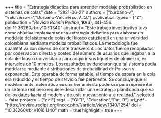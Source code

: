 +++
title = "Estrategia didáctica para aprender modelaje probabilístico en sistemas de colas"
date = "2021-06-21"
authors = ["burbano-v", "valdivieso-m","Burbano-Valdivieso, A. S."]
publication_types = ["2"]
publication = "*Revista Boletín Redipe*, **10**(6), 441-456. doi:10.36260/rbr.v10i6.1340"
abstract = "Este trabajo investigativo tuvo como objetivo implementar una estrategia didáctica para elaborar un modelaje del sistema de colas del kiosco estudiantil en una universidad colombiana mediante modelos probabilísticos. La metodología fue cuantitativa con diseño de corte transversal. Los datos fueron recopilados por observación directa y conteo del número de usuarios que llegaban a la cola del kiosco universitario para adquirir sus tiquetes de almuerzo, en intervalos de 10 minutos. Los resultados evidenciaron que tal   sistema podía modelarse mediante distribuciones de probabilidad de Poisson y exponencial. Este operaba de forma estable, el tiempo de espera en la cola era reducido y el tiempo de servicio fue pertinente. Se concluye que el modelamiento matemático es una herramienta poderosa para representar un sistema real pero requiere desarrollar una estrategia planificada que va de los datos hacia el modelo y de este nuevamente a la realidad."
selected = false
projects = ["gici"]
tags = ["GICI", "Education","Cat. B"]
url_pdf = "https://revista.redipe.org/index.php/1/article/view/1340/1254"
doi = "10.36260/rbr.v10i6.1340"
math = true
highlight = true
+++
